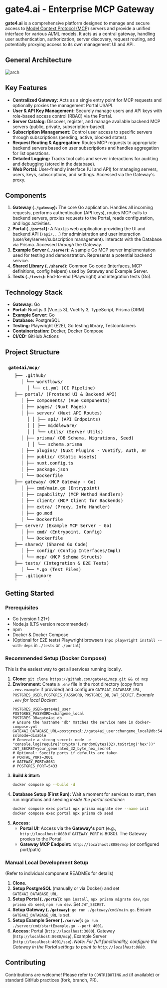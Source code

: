 # gate4.ai - Enterprise MCP Gateway

**gate4.ai** is a comprehensive platform designed to manage and secure access to [Model Context Protocol (MCP)](https://github.com/modelcontextprotocol/specification) servers and provide a unified interface for various AI/ML models. It acts as a central gateway, handling user authentication, authorization, server discovery, request routing, and potentially proxying access to its own management UI and API.

## General Architecture

![arch](https://raw.githubusercontent.com/wiki/gate4ai/mcp/arch/arch.drawio.png)

## Key Features

*   **Centralized Gateway:** Acts as a single entry point for MCP requests and optionally proxies the management Portal UI/API.
*   **User & API Key Management:** Securely manage users and API keys with role-based access control (RBAC) via the Portal.
*   **Server Catalog:** Discover, register, and manage available backend MCP servers (public, private, subscription-based).
*   **Subscription Management:** Control user access to specific servers through subscriptions (pending, active, blocked states).
*   **Request Routing & Aggregation:** Routes MCP requests to appropriate backend servers based on user subscriptions and handles aggregation for list operations.
*   **Detailed Logging:** Tracks tool calls and server interactions for auditing and debugging (stored in the database).
*   **Web Portal:** User-friendly interface (UI and API) for managing servers, users, keys, subscriptions, and settings. Accessed via the Gateway's proxy.

## Components

1.  **Gateway (`./gateway`):** The core Go application. Handles all incoming requests, performs authentication (API keys), routes MCP calls to backend servers, proxies requests to the Portal, reads configuration, and logs activities.
2.  **Portal (`./portal`):** A Nuxt.js web application providing the UI and backend API (`/api/...`) for administration and user interaction (user/key/server/subscription management). Interacts with the Database via Prisma. Accessed *through* the Gateway.
3.  **Example Server (`./server`):** A sample Go MCP server implementation used for testing and demonstration. Represents a potential backend service.
4.  **Shared Library (`./shared`):** Common Go code (interfaces, MCP definitions, config helpers) used by Gateway and Example Server.
5.  **Tests (`./tests`):** End-to-end (Playwright) and integration tests (Go).

## Technology Stack

*   **Gateway:** Go
*   **Portal:** Nuxt.js 3 (Vue.js 3), Vuetify 3, TypeScript, Prisma (ORM)
*   **Example Server:** Go
*   **Database:** PostgreSQL
*   **Testing:** Playwright (E2E), Go testing library, Testcontainers
*   **Containerization:** Docker, Docker Compose
*   **CI/CD:** GitHub Actions

## Project Structure

<svg width="450" height="700" viewBox="0 0 450 700" xmlns="http://www.w3.org/2000/svg" font-family="monospace" font-size="14">
  <text x="10" y="25" font-weight="bold">gate4ai/mcp/</text>
  <text x="30" y="50">├── .github/</text>
  <text x="50" y="70">│   └── workflows/</text>
  <text x="70" y="90">│       └── ci.yml        (CI Pipeline)</text>
  <text x="30" y="110">├── portal/             (Frontend UI & Backend API)</text>
  <text x="50" y="130">│   ├── components/   (Vue Components)</text>
  <text x="50" y="150">│   ├── pages/        (Nuxt Pages)</text>
  <text x="50" y="170">│   ├── server/       (Nuxt API Routes)</text>
  <text x="70" y="190">│   │   ├── api/      (API Endpoints)</text>
  <text x="70" y="210">│   │   ├── middleware/</text>
  <text x="70" y="230">│   │   └── utils/    (Server Utils)</text>
  <text x="50" y="250">│   ├── prisma/       (DB Schema, Migrations, Seed)</text>
  <text x="70" y="270">│   │   └── schema.prisma</text>
  <text x="50" y="290">│   ├── plugins/      (Nuxt Plugins - Vuetify, Auth, API, Settings)</text>
  <text x="50" y="310">│   ├── public/       (Static Assets)</text>
  <text x="50" y="330">│   ├── nuxt.config.ts</text>
  <text x="50" y="350">│   ├── package.json</text>
  <text x="50" y="370">│   └── Dockerfile</text>
  <text x="30" y="390">├── gateway/            (MCP Gateway - Go)</text>
  <text x="50" y="410">│   ├── cmd/main.go   (Entrypoint)</text>
  <text x="50" y="430">│   ├── capability/   (MCP Method Handlers)</text>
  <text x="50" y="450">│   ├── client/       (MCP Client for Backends)</text>
  <text x="50" y="470">│   ├── extra/        (Proxy, Info Handler)</text>
  <text x="50" y="490">│   ├── go.mod</text>
  <text x="50" y="510">│   └── Dockerfile</text>
  <text x="30" y="530">├── server/             (Example MCP Server - Go)</text>
  <text x="50" y="550">│   ├── cmd/          (Entrypoint, Config)</text>
  <text x="50" y="570">│   └── Dockerfile</text>
  <text x="30" y="590">├── shared/             (Shared Go Code)</text>
  <text x="50" y="610">│   ├── config/       (Config Interfaces/Impl)</text>
  <text x="50" y="630">│   └── mcp/          (MCP Schema Structs)</text>
  <text x="30" y="650">├── tests/              (Integration & E2E Tests)</text>
  <text x="50" y="670">│   └── *.go          (Test Files)</text>
  <text x="30" y="690">├── .gitignore</text>
  <text x="30" y="710">├── README.md</text>
  <text x="30" y="730">├── docker-compose.yml</text>
  <text x="30" y="750">├── all-in-one.dockerfile (Demo only)</text>
  <text x="30" y="770">└── LICENSE</text>
  <svg height="790"/>
</svg>

## Getting Started

### Prerequisites

*   Go (version 1.21+)
*   Node.js (LTS version recommended)
*   npm
*   Docker & Docker Compose
*   (Optional for E2E tests) Playwright browsers (`npx playwright install --with-deps` in `./tests` or `./portal`)

### Recommended Setup (Docker Compose)

This is the easiest way to get all services running locally.

1.  **Clone:** `git clone https://github.com/gate4ai/mcp.git && cd mcp`
2.  **Environment:** Create a `.env` file in the root directory (copy from `.env.example` if provided) and configure `GATE4AI_DATABASE_URL`, `POSTGRES_USER`, `POSTGRES_PASSWORD`, `POSTGRES_DB`, `JWT_SECRET`.
    *Example `.env` for local Docker:*
    ```env
    POSTGRES_USER=gate4ai_user
    POSTGRES_PASSWORD=changeme_local
    POSTGRES_DB=gate4ai_db
    # Ensure the hostname 'db' matches the service name in docker-compose.yml
    GATE4AI_DATABASE_URL=postgresql://gate4ai_user:changeme_local@db:5432/gate4ai_db?sslmode=disable
    # Generate a strong secret: node -e "console.log(require('crypto').randomBytes(32).toString('hex'))"
    JWT_SECRET=your_generated_32_byte_hex_secret
    # Optional: Specify ports if defaults are taken
    # PORTAL_PORT=3001
    # GATEWAY_PORT=8081
    # POSTGRES_PORT=5433
    ```
3.  **Build & Start:**
    ```bash
    docker compose up --build -d
    ```
4.  **Database Setup (First Run):** Wait a moment for services to start, then run migrations and seeding *inside the portal container*:
    ```bash
    docker compose exec portal npx prisma migrate dev --name init
    docker compose exec portal npx prisma db seed
    ```
5.  **Access:**
    *   **Portal UI:** Access via the **Gateway's** port (e.g., `http://localhost:8080` if `GATEWAY_PORT` is 8080). The Gateway proxies to the Portal.
    *   **Gateway MCP Endpoint:** `http://localhost:8080/mcp` (or configured port/path)

### Manual Local Development Setup

(Refer to individual component READMEs for details)

1.  **Clone.**
2.  **Setup PostgreSQL** (manually or via Docker) and set `GATE4AI_DATABASE_URL`.
3.  **Setup Portal (`./portal`):** `npm install`, `npx prisma migrate dev`, `npx prisma db seed`, `npm run dev`. Set `JWT_SECRET`.
4.  **Setup Gateway (`./gateway`):** `go run ./gateway/cmd/main.go`. Ensure `GATE4AI_DATABASE_URL` is set.
5.  **Setup Example Server (`./server`):** `go run ./server/cmd/startExample.go --port 4001`.
6.  **Access:** Portal (`http://localhost:3000`), Gateway (`http://localhost:8080/mcp`), Example Server (`http://localhost:4001/sse`). *Note: For full functionality, configure the Gateway in the Portal settings to point to `http://localhost:8080`.*

## Contributing

Contributions are welcome! Please refer to `CONTRIBUTING.md` (if available) or standard GitHub practices (fork, branch, PR).

